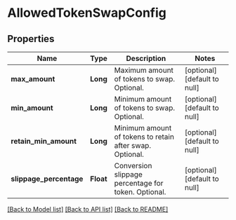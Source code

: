 # AllowedTokenSwapConfig
## Properties

| Name | Type | Description | Notes |
|------------ | ------------- | ------------- | -------------|
| **max\_amount** | **Long** | Maximum amount of tokens to swap. Optional. | [optional] [default to null] |
| **min\_amount** | **Long** | Minimum amount of tokens to swap. Optional. | [optional] [default to null] |
| **retain\_min\_amount** | **Long** | Minimum amount of tokens to retain after swap. Optional. | [optional] [default to null] |
| **slippage\_percentage** | **Float** | Conversion slippage percentage for token. Optional. | [optional] [default to null] |

[[Back to Model list]](../README.md#documentation-for-models) [[Back to API list]](../README.md#documentation-for-api-endpoints) [[Back to README]](../README.md)

